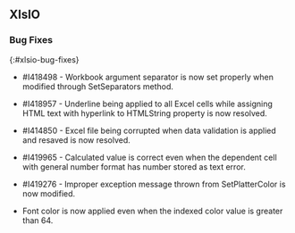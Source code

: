 ## XlsIO

### Bug Fixes
{:#xlsio-bug-fixes}

* \#I418498 - Workbook argument separator is now set properly when modified through SetSeparators method.
* \#I418957 - Underline being applied to all Excel cells while assigning HTML text with hyperlink to HTMLString property is now resolved.
* \#I414850 - Excel file being corrupted when data validation is applied and resaved is now resolved.
* \#I419965 - Calculated value is correct even when the dependent cell with general number format has number stored as text error.
* \#I419276 - Improper exception message thrown from SetPlatterColor is now modified.

* Font color is now applied even when the indexed color value is greater than 64.
